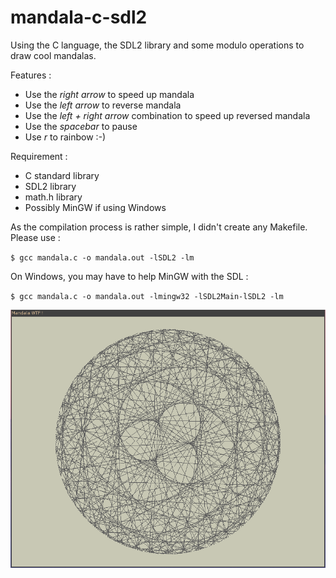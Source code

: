 # mandala-c-sdl2

Using the C language, the SDL2 library and some modulo operations to draw cool
mandalas.

Features :

*   Use the *right arrow* to speed up mandala
*   Use the *left arrow* to reverse mandala
*   Use the *left + right arrow* combination to speed up reversed mandala
*   Use the *spacebar* to pause
*   Use *r* to rainbow :-)

Requirement :

*   C standard library
*   SDL2 library
*   math.h library
*   Possibly MinGW if using Windows

As the compilation process is rather simple, I didn't create any Makefile.
Please use :

`$ gcc mandala.c -o mandala.out -lSDL2 -lm`

On Windows, you may have to help MinGW with the SDL :

`$ gcc mandala.c -o mandala.out -lmingw32 -lSDL2Main-lSDL2 -lm`

![screenshot](screenshot.png "Wow ! The mandalas !")
